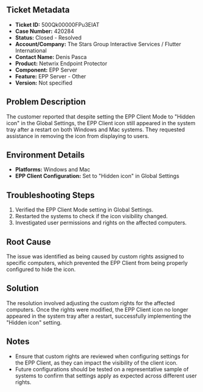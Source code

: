 ## Ticket Metadata
- **Ticket ID:** 500Qk00000FPu3EIAT
- **Case Number:** 420284
- **Status:** Closed - Resolved
- **Account/Company:** The Stars Group Interactive Services / Flutter International
- **Contact Name:** Denis Pasca
- **Product:** Netwrix Endpoint Protector
- **Component:** EPP Server
- **Feature:** EPP Server - Other
- **Version:** Not specified

## Problem Description
The customer reported that despite setting the EPP Client Mode to "Hidden icon" in the Global Settings, the EPP Client icon still appeared in the system tray after a restart on both Windows and Mac systems. They requested assistance in removing the icon from displaying to users.

## Environment Details
- **Platforms:** Windows and Mac
- **EPP Client Configuration:** Set to "Hidden icon" in Global Settings

## Troubleshooting Steps
1. Verified the EPP Client Mode setting in Global Settings.
2. Restarted the systems to check if the icon visibility changed.
3. Investigated user permissions and rights on the affected computers.

## Root Cause
The issue was identified as being caused by custom rights assigned to specific computers, which prevented the EPP Client from being properly configured to hide the icon.

## Solution
The resolution involved adjusting the custom rights for the affected computers. Once the rights were modified, the EPP Client icon no longer appeared in the system tray after a restart, successfully implementing the "Hidden icon" setting.

## Notes
- Ensure that custom rights are reviewed when configuring settings for the EPP Client, as they can impact the visibility of the client icon.
- Future configurations should be tested on a representative sample of systems to confirm that settings apply as expected across different user rights.